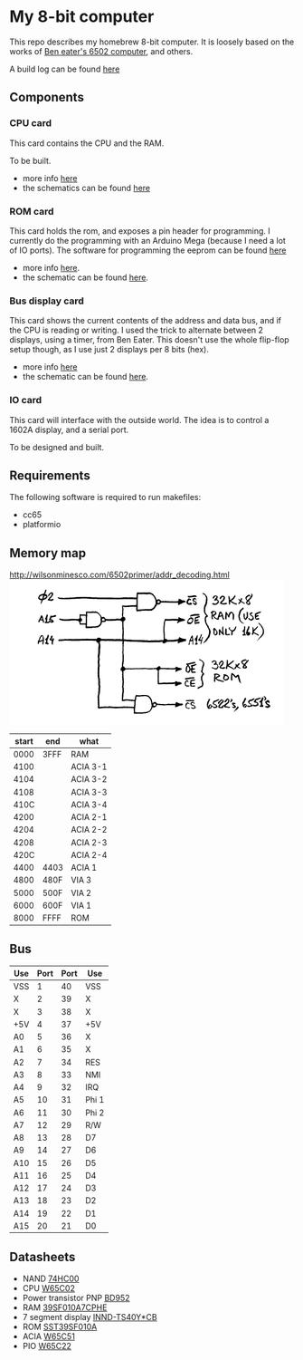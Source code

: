 # My 8-bit computer

This repo describes my homebrew 8-bit computer. 
It is loosely based on the works of  [Ben eater's 6502 computer](https://eater.net/6502), and others.

A build log can be found [here](docs/README.md)

## Components
### CPU card
This card contains the CPU and the RAM.

To be built.

* more info [here](CPU/README.md)
* the schematics can be found [here](CPU/kicad/)

### ROM card
This card holds the rom, and exposes a pin header for programming.
I currently do the programming with an Arduino Mega (because I need a lot of IO ports).
The software for programming the eeprom can be found [here](ROM/programmer/README.md)

* more info [here](ROM/README.md).
* the schematic can be found [here](ROM/kicad/).

### Bus display card
This card shows the current contents of the address and data bus, and if the CPU is reading or writing.
I used the trick to alternate between 2 displays, using a timer, from Ben Eater.
This doesn't use the whole flip-flop setup though, as I use just 2 displays per 8 bits (hex).

* more info [here](bus-display/README.md)
* the schematic can be found [here](bus-display/kicad/).

### IO card
This card will interface with the outside world.
The idea is to control a 1602A display, and a serial port.

To be designed and built.

## Requirements
The following software is required to run makefiles:
* cc65
* platformio

## Memory map
http://wilsonminesco.com/6502primer/addr_decoding.html
![address decoder](address-decoder.jpg)


| start | end  | what     |
|-------|------|----------|
| 0000  | 3FFF | RAM      |
| 4100  |      | ACIA 3-1 |
| 4104  |      | ACIA 3-2 |
| 4108  |      | ACIA 3-3 |
| 410C  |      | ACIA 3-4 |
| 4200  |      | ACIA 2-1 |
| 4204  |      | ACIA 2-2 |
| 4208  |      | ACIA 2-3 |
| 420C  |      | ACIA 2-4 |
| 4400  | 4403 | ACIA 1   |
| 4800  | 480F | VIA 3    |
| 5000  | 500F | VIA 2    |
| 6000  | 600F | VIA 1    |
| 8000  | FFFF | ROM      |


## Bus

| Use | Port | Port | Use   |
|-----|------|------|-------|
| VSS | 1    | 40   | VSS   |
| X   | 2    | 39   | X     |
| X   | 3    | 38   | X     |
| +5V | 4    | 37   | +5V   |
| A0  | 5    | 36   | X     |
| A1  | 6    | 35   | X     |
| A2  | 7    | 34   | RES   |
| A3  | 8    | 33   | NMI   |
| A4  | 9    | 32   | IRQ   |
| A5  | 10   | 31   | Phi 1 |
| A6  | 11   | 30   | Phi 2 |
| A7  | 12   | 29   | R/W   |
| A8  | 13   | 28   | D7    |
| A9  | 14   | 27   | D6    |
| A10 | 15   | 26   | D5    |
| A11 | 16   | 25   | D4    |
| A12 | 17   | 24   | D3    |
| A13 | 18   | 23   | D2    |
| A14 | 19   | 22   | D1    |
| A15 | 20   | 21   | D0    |

## Datasheets
* NAND [74HC00](https://www.mouser.com/catalog/specsheets/nxp_74hc_hct00.pdf)
* CPU [W65C02](https://nl.mouser.com/datasheet/2/436/w65c02s-2572.pdf)
* Power transistor PNP [BD952](https://nl.mouser.com/datasheet/2/54/bd646-1159083.pdf)
* RAM [39SF010A7CPHE](https://nl.mouser.com/datasheet/2/268/20005022C-1832260.pdf)
* 7 segment display [INND-TS40Y*CB](https://nl.mouser.com/datasheet/2/180/INND-TS40_Series_V1.0-1485199.pdf)
* ROM [SST39SF010A](https://nl.mouser.com/datasheet/2/268/20005022C-1832260.pdf)
* ACIA [W65C51](https://nl.mouser.com/datasheet/2/436/WDC_Datasheet%20Update_20141024-1211725.pdf)
* PIO [W65C22](https://nl.mouser.com/datasheet/2/436/w65c22-1197.pdf)